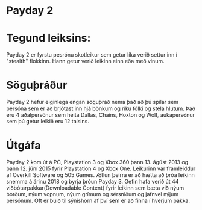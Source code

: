# Payday 2
# Tegund leiksins:
Payday 2 er fyrstu pesrónu skotleikur sem getur líka verið settur inn í "stealth" flokkinn. Hann getur verið leikinn einn eða með vinum.
# Söguþráður
Payday 2 hefur eiginlega engan söguþráð nema það að þú spilar sem persóna sem er að brjótast inn hjá bönkum og ríku fólki og stela hlutum.
Það eru 4 aðalpersónur sem heita Dallas, Chains, Hoxton og Wolf, aukapersónur sem þú getur leikið eru 12 talsins.
# Útgáfa
Payday 2 kom út á PC, Playstation 3 og Xbox 360 þann 13. ágúst 2013 og þann 12. júní 2015 fyrir Playstation 4 og Xbox One. Leikurinn var framleiddur af Overkill Software og 505 Games. Ætlun þeirra er að hætta að þróa leikinn snemma á árinu 2018 og byrja þróun Payday 3.
Gefin hafa verið út 44 viðbótarpakkar(Downloadable Content) fyrir leikinn sem bæta við nýum borðum, nýum vopnum, nýum grímum og sérsniðum og jafnvel nýjum persónum. Oft er búið til sýnishorn af því sem er að finna í hverjum pakka.
